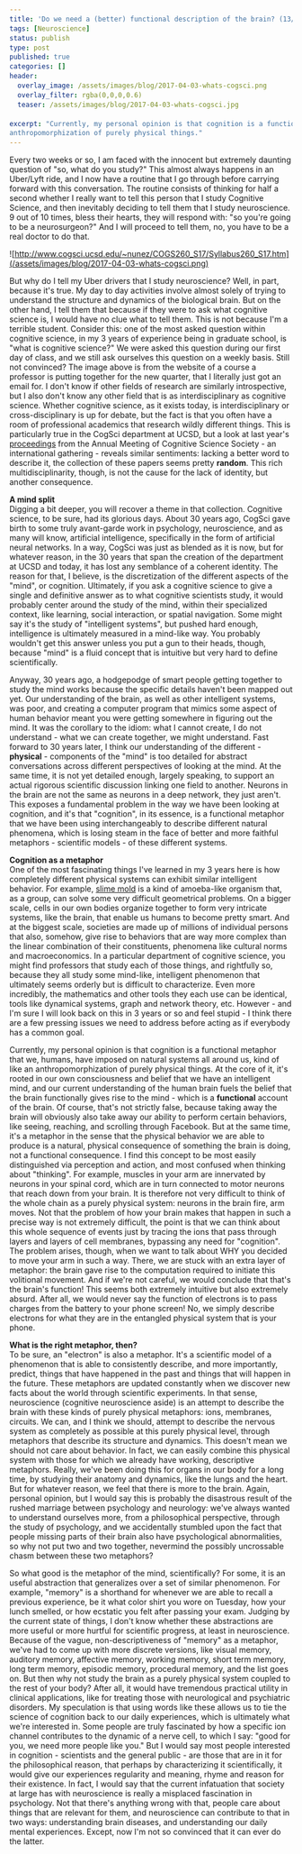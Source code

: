 ```yaml
---
title: 'Do we need a (better) functional description of the brain? (13/52)'
tags: [Neuroscience]
status: publish
type: post
published: true
categories: []
header:
  overlay_image: /assets/images/blog/2017-04-03-whats-cogsci.png
  overlay_filter: rgba(0,0,0,0.6)
  teaser: /assets/images/blog/2017-04-03-whats-cogsci.jpg

excerpt: "Currently, my personal opinion is that cognition is a functional metaphor that we, humans, have imposed on natural systems all around us, kind of like an
anthropomorphization of purely physical things."
---
```

Every two weeks or so, I am faced with the innocent but extremely daunting
question of "so, what do you study?" This almost always happens in an
Uber/Lyft ride, and I now have a routine that I go through before carrying
forward with this conversation. The routine consists of thinking for half a
second whether I really want to tell this person that I study Cognitive
Science, and then inevitably deciding to tell them that I study neuroscience.
9 out of 10 times, bless their hearts, they will respond with: "so you're
going to be a neurosurgeon?" And I will proceed to tell them, no, you have to
be a real doctor to do that.

![http://www.cogsci.ucsd.edu/~nunez/COGS260_S17/Syllabus260_S17.htm](/assets/images/blog/2017-04-03-whats-cogsci.png)

But why do I tell my Uber drivers that I study neuroscience? Well, in part,
because it's true. My day to day activities involve almost solely of trying to
understand the structure and dynamics of the biological brain. But on the
other hand, I tell them that because if they were to ask what cognitive
science is, I would have no clue what to tell them. This is not because I'm a
terrible student. Consider this: one of the most asked question within
cognitive science, in my 3 years of experience being in graduate school, is
"what is cognitive science?" We were asked this question during our first day
of class, and we still ask ourselves this question on a weekly basis. Still
not convinced? The image above is from the website of a course a professor is
putting together for the new quarter, that I literally just got an email for.
I don't know if other fields of research are similarly introspective, but I
also don't know any other field that is as interdisciplinary as cognitive
science. Whether cognitive science, as it exists today, is interdisciplinary
or cross-disciplinary is up for debate, but the fact is that you often have a
room of professional academics that research wildly different things. This is
particularly true in the CogSci department at UCSD, but a look at last year's
[proceedings](https://mindmodeling.org//cogsci2016/) from the Annual Meeting
of Cognitive Science Society - an international gathering - reveals similar
sentiments: lacking a better word to describe it, the collection of these
papers seems pretty **random**. This rich multidisciplinarity, though, is not
the cause for the lack of identity, but another consequence.

**A mind split**  
Digging a bit deeper, you will recover a theme in that collection. Cognitive
science, to be sure, had its glorious days. About 30 years ago, CogSci gave
birth to some truly avant-garde work in psychology, neuroscience, and as many
will know, artificial intelligence, specifically in the form of artificial
neural networks. In a way, CogSci was just as blended as it is now, but for
whatever reason, in the 30 years that span the creation of the department at
UCSD and today, it has lost any semblance of a coherent identity. The reason
for that, I believe, is the discretization of the different aspects of the
"mind", or cognition. Ultimately, if you ask a cognitive science to give a
single and definitive answer as to what cognitive scientists study, it would
probably center around the study of the mind, within their specialized
context, like learning, social interaction, or spatial navigation. Some might
say it's the study of "intelligent systems", but pushed hard enough,
intelligence is ultimately measured in a mind-like way. You probably wouldn't
get this answer unless you put a gun to their heads, though, because "mind" is
a fluid concept that is intuitive but very hard to define scientifically.

Anyway, 30 years ago, a hodgepodge of smart people getting together to study
the mind works because the specific details haven't been mapped out yet. Our
understanding of the brain, as well as other intelligent systems, was poor,
and creating a computer program that mimics some aspect of human behavior
meant you were getting somewhere in figuring out the mind. It was the
corollary to the idiom: what I cannot create, I do not understand - what we
can create together, we might understand. Fast forward to 30 years later, I
think our understanding of the different - **physical** \- components of the
"mind" is too detailed for abstract conversations across different
perspectives of looking at the mind. At the same time, it is not yet detailed
enough, largely speaking, to support an actual rigorous scientific discussion
linking one field to another. Neurons in the brain are not the same as neurons
in a deep network, they just aren't. This exposes a fundamental problem in the
way we have been looking at cognition, and it's that "cognition", in its
essence, is a functional metaphor that we have been using interchangeably to
describe different natural phenomena, which is losing steam in the face of
better and more faithful metaphors - scientific models - of these different
systems.

**Cognition as a metaphor**  
One of the most fascinating things I've learned in my 3 years here is how
completely different physical systems can exhibit similar intelligent
behavior. For example, [slime
mold](https://www.youtube.com/watch?v=bkVhLJLG7ug) is a kind of amoeba-like
organism that, as a group, can solve some very difficult geometrical problems.
On a bigger scale, cells in our own bodies organize together to form very
intricate systems, like the brain, that enable us humans to become pretty
smart. And at the biggest scale, societies are made up of millions of
individual persons that also, somehow, give rise to behaviors that are way
more complex than the linear combination of their constituents, phenomena like
cultural norms and macroeconomics. In a particular department of cognitive
science, you might find professors that study each of those things, and
rightfully so, because they all study some mind-like, intelligent phenomenon
that ultimately seems orderly but is difficult to characterize. Even more
incredibly, the mathematics and other tools they each use can be identical,
tools like dynamical systems, graph and network theory, etc. However - and I'm
sure I will look back on this in 3 years or so and feel stupid - I think there
are a few pressing issues we need to address before acting as if everybody has
a common goal.

Currently, my personal opinion is that cognition is a functional metaphor that
we, humans, have imposed on natural systems all around us, kind of like an
anthropomorphization of purely physical things. At the core of it, it's rooted
in our own consciousness and belief that we have an intelligent mind, and our
current understanding of the human brain fuels the belief that the brain
functionally gives rise to the mind - which is a **functional** account of the
brain. Of course, that's not strictly false, because taking away the brain
will obviously also take away our ability to perform certain behaviors, like
seeing, reaching, and scrolling through Facebook. But at the same time, it's a
metaphor in the sense that the physical behavior we are able to produce is a
natural, physical consequence of something the brain is doing, not a
functional consequence. I find this concept to be most easily distinguished
via perception and action, and most confused when thinking about "thinking".
For example, muscles in your arm are innervated by neurons in your spinal
cord, which are in turn connected to motor neurons that reach down from your
brain. It is therefore not very difficult to think of the whole chain as a
purely physical system: neurons in the brain fire, arm moves. Not that the
problem of how your brain makes that happen in such a precise way is not
extremely difficult, the point is that we can think about this whole sequence
of events just by tracing the ions that pass through layers and layers of cell
membranes, bypassing any need for "cognition". The problem arises, though,
when we want to talk about WHY you decided to move your arm in such a way.
There, we are stuck with an extra layer of metaphor: the brain gave rise to
the computation required to initiate this volitional movement. And if we're
not careful, we would conclude that that's the brain's function! This seems
both extremely intuitive but also extremely absurd. After all, we would never
say the function of electrons is to pass charges from the battery to your
phone screen! No, we simply describe electrons for what they are in the
entangled physical system that is your phone.

**What is the right metaphor, then?**  
To be sure, an "electron" is also a metaphor. It's a scientific model of a
phenomenon that is able to consistently describe, and more importantly,
predict, things that have happened in the past and things that will happen in
the future. These metaphors are updated constantly when we discover new facts
about the world through scientific experiments. In that sense, neuroscience
(cognitive neuroscience aside) is an attempt to describe the brain with these
kinds of purely physical metaphors: ions, membranes, circuits. We can, and I
think we should, attempt to describe the nervous system as completely as
possible at this purely physical level, through metaphors that describe its
structure and dynamics. This doesn't mean we should not care about behavior.
In fact, we can easily combine this physical system with those for which we
already have working, descriptive metaphors. Really, we've been doing this for
organs in our body for a long time, by studying their anatomy and dynamics,
like the lungs and the heart. But for whatever reason, we feel that there is
more to the brain. Again, personal opinion, but I would say this is probably
the disastrous result of the rushed marriage between psychology and neurology:
we've always wanted to understand ourselves more, from a philosophical
perspective, through the study of psychology, and we accidentally stumbled
upon the fact that people missing parts of their brain also have psychological
abnormalities, so why not put two and two together, nevermind the possibly
uncrossable chasm between these two metaphors?

So what good is the metaphor of the mind, scientifically? For some, it is an
useful abstraction that generalizes over a set of similar phenomenon. For
example, "memory" is a shorthand for whenever we are able to recall a previous
experience, be it what color shirt you wore on Tuesday, how your lunch
smelled, or how ecstatic you felt after passing your exam. Judging by the
current state of things, I don't know whether these abstractions are more
useful or more hurtful for scientific progress, at least in neuroscience.
Because of the vague, non-descriptiveness of "memory" as a metaphor, we've had
to come up with more discrete versions, like visual memory, auditory memory,
affective memory, working memory, short term memory, long term memory,
episodic memory, procedural memory, and the list goes on. But then why not
study the brain as a purely physical system coupled to the rest of your body?
After all, it would have tremendous practical utility in clinical
applications, like for treating those with neurological and psychiatric
disorders. My speculation is that using words like these allows us to tie the
science of cognition back to our daily experiences, which is ultimately what
we're interested in. Some people are truly fascinated by how a specific ion
channel contributes to the dynamic of a nerve cell, to which I say: "good for
you, we need more people like you." But I would say most people interested in
cognition - scientists and the general public - are those that are in it for
the philosophical reason, that perhaps by characterizing it scientifically, it
would give our experiences regularity and meaning, rhyme and reason for their
existence. In fact, I would say that the current infatuation that society at
large has with neuroscience is really a misplaced fascination in psychology.
Not that there's anything wrong with that, people care about things that are
relevant for them, and neuroscience can contribute to that in two ways:
understanding brain diseases, and understanding our daily mental experiences.
Except, now I'm not so convinced that it can ever do the latter.
